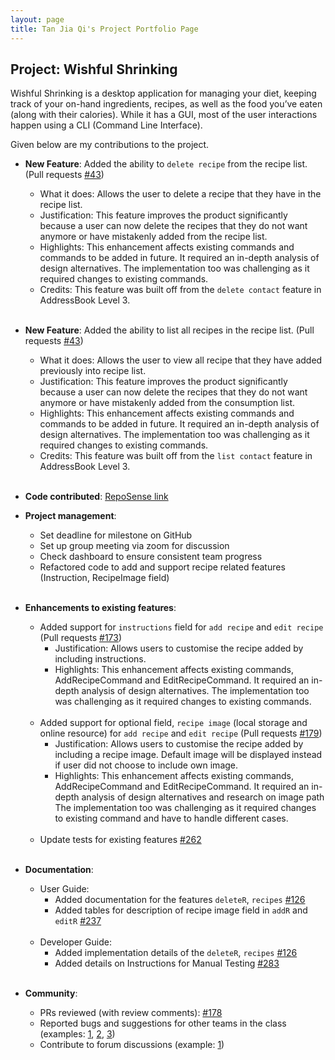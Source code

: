 ```yaml
---
layout: page
title: Tan Jia Qi's Project Portfolio Page
---
```


## Project: Wishful Shrinking

Wishful Shrinking is a desktop application for managing your diet, keeping track of your on-hand ingredients, recipes, as well as the food you’ve eaten (along with their calories). While it has a GUI, most of the user interactions happen using a CLI (Command Line Interface).

Given below are my contributions to the project.
  
* **New Feature**: Added the ability to `delete recipe` from the recipe list. (Pull requests [\#43](https://github.com/AY2021S1-CS2103T-W10-2/tp/pull/43))
  * What it does: Allows the user to delete a recipe that they have in the recipe list.
  * Justification: This feature improves the product significantly because a user can now delete the recipes that they do not want anymore or have mistakenly added from the recipe list.
  * Highlights: This enhancement affects existing commands and commands to be added in future. It required an in-depth analysis of design alternatives. The implementation too was challenging as it required changes to existing commands.
  * Credits: This feature was built off from the `delete contact` feature in AddressBook Level 3.  
  <br>
  
* **New Feature**: Added the ability to list all recipes in the recipe list. (Pull requests [\#43](https://github.com/AY2021S1-CS2103T-W10-2/tp/pull/43))
  * What it does: Allows the user to view all recipe that they have added previously into recipe list.
  * Justification: This feature improves the product significantly because a user can now delete the recipes that they do not want anymore or have mistakenly added from the consumption list.
  * Highlights: This enhancement affects existing commands and commands to be added in future. It required an in-depth analysis of design alternatives. The implementation too was challenging as it required changes to existing commands.
  * Credits: This feature was built off from the `list contact` feature in AddressBook Level 3. 
  <br>

* **Code contributed**: [RepoSense link](https://nus-cs2103-ay2021s1.github.io/tp-dashboard/#breakdown=true&search=jiaqi20&sort=groupTitle&sortWithin=title&since=2020-08-14&timeframe=commit&mergegroup=&groupSelect=groupByRepos&checkedFileTypes=docs~functional-code~test-code~other&tabOpen=true&tabType=zoom&zFR=false&zA=jiaqi20&zR=AY2021S1-CS2103T-W10-2%2Ftp%5Bmaster%5D&zACS=265.00439466969095&zS=2020-08-14&zFS=&zU=2020-11-03&zMG=false&zFTF=commit&zFGS=groupByRepos&until=2020-11-03)

* **Project management**:
  * Set deadline for milestone on GitHub
  * Set up group meeting via zoom for discussion
  * Check dashboard to ensure consistent team progress
  * Refactored code to add and support recipe related features (Instruction, RecipeImage field)
  <br>

* **Enhancements to existing features**:
  * Added support for `instructions` field for `add recipe` and `edit recipe` (Pull requests [\#173](https://github.com/AY2021S1-CS2103T-W10-2/tp/pull/173))
    * Justification: Allows users to customise the recipe added by including instructions.
    * Highlights: This enhancement affects existing commands, AddRecipeCommand and EditRecipeCommand. It required an in-depth analysis of design alternatives. The implementation too was challenging as it required changes to existing commands.
   <br>

  * Added support for optional field, `recipe image` (local storage and online resource) for `add recipe` and `edit recipe` (Pull requests [\#179](https://github.com/AY2021S1-CS2103T-W10-2/tp/pull/179))
    * Justification: Allows users to customise the recipe added by including a recipe image. Default image will be displayed instead if user did not choose to include own image.
    * Highlights: This enhancement affects existing commands, AddRecipeCommand and EditRecipeCommand. It required an in-depth analysis of design alternatives and research on image path The implementation too was challenging as it required changes to existing command and have to handle different cases.
  <br>
  
  * Update tests for existing features [\#262](https://github.com/AY2021S1-CS2103T-W10-2/tp/pull/262)
  <br>
  
* **Documentation**:
  * User Guide:
    * Added documentation for the features `deleteR`, `recipes` [\#126](https://github.com/AY2021S1-CS2103T-W10-2/tp/pull/126)
    * Added tables for description of recipe image field in `addR` and `editR` [\#237](https://github.com/AY2021S1-CS2103T-W10-2/tp/pull/237)
  <br>
    
  * Developer Guide:
    * Added implementation details of the `deleteR`, `recipes` [\#126](https://github.com/AY2021S1-CS2103T-W10-2/tp/pull/126)
    * Added details on Instructions for Manual Testing [\#283](https://github.com/AY2021S1-CS2103T-W10-2/tp/pull/283)
  <br>

* **Community**:
  * PRs reviewed (with review comments): [\#178](https://github.com/AY2021S1-CS2103T-W10-2/tp/pull/178)
  * Reported bugs and suggestions for other teams in the class (examples: [1](https://github.com/jiaqi20/ped/issues/1), [2](https://github.com/jiaqi20/ped/issues/2), [3](https://github.com/jiaqi20/ped/issues/3))
  * Contribute to forum discussions (example: [1](https://github.com/nus-cs2103-AY2021S1/forum/issues/360))
